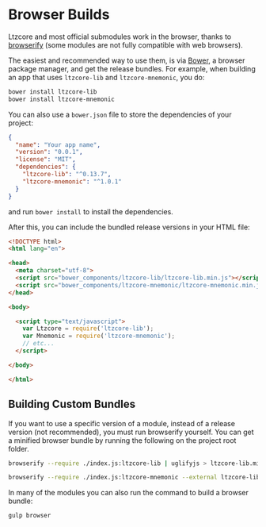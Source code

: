 # Browser Builds
Ltzcore and most official submodules work in the browser, thanks to [browserify](http://browserify.org/) (some modules are not fully compatible with web browsers).

The easiest and recommended way to use them, is via [Bower](http://bower.io/), a browser package manager, and get the release bundles. For example, when building an app that uses `ltzcore-lib` and `ltzcore-mnemonic`, you do:

```sh
bower install ltzcore-lib
bower install ltzcore-mnemonic
```

You can also use a `bower.json` file to store the dependencies of your project:

```json
{
  "name": "Your app name",
  "version": "0.0.1",
  "license": "MIT",
  "dependencies": {
    "ltzcore-lib": "^0.13.7",
    "ltzcore-mnemonic": "^1.0.1"
  }
}
```

and run `bower install` to install the dependencies.

After this, you can include the bundled release versions in your HTML file:

```html
<!DOCTYPE html>
<html lang="en">

<head>
  <meta charset="utf-8">
  <script src="bower_components/ltzcore-lib/ltzcore-lib.min.js"></script>
  <script src="bower_components/ltzcore-mnemonic/ltzcore-mnemonic.min.js"></script>
</head>

<body>

  <script type="text/javascript">
    var Ltzcore = require('ltzcore-lib');
    var Mnemonic = require('ltzcore-mnemonic');
    // etc...
  </script>

</body>

</html>
```

## Building Custom Bundles
If you want to use a specific version of a module, instead of a release version (not recommended), you must run browserify yourself.  You can get a minified browser bundle by running the following on the project root folder.

```sh
browserify --require ./index.js:ltzcore-lib | uglifyjs > ltzcore-lib.min.js
```

```sh
browserify --require ./index.js:ltzcore-mnemonic --external ltzcore-lib | uglifyjs > ltzcore-mnemonic.min.js
```

In many of the modules you can also run the command to build a browser bundle:
```sh
gulp browser
```
